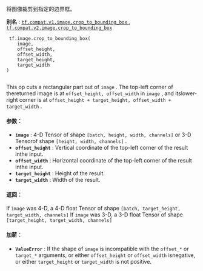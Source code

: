 将图像裁剪到指定的边界框。

**别名** : [ `tf.compat.v1.image.crop_to_bounding_box` ](/api_docs/python/tf/image/crop_to_bounding_box), [ `tf.compat.v2.image.crop_to_bounding_box` ](/api_docs/python/tf/image/crop_to_bounding_box)

```
 tf.image.crop_to_bounding_box(
    image,
    offset_height,
    offset_width,
    target_height,
    target_width
)
 
```

This op cuts a rectangular part out of  `image` . The top-left corner of thereturned image is at  `offset_height, offset_width`  in  `image` , and itslower-right corner is at `offset_height + target_height, offset_width + target_width` .

#### 参数：
- **`image`** : 4-D Tensor of shape  `[batch, height, width, channels]`  or 3-D Tensorof shape  `[height, width, channels]` .
- **`offset_height`** : Vertical coordinate of the top-left corner of the result inthe input.
- **`offset_width`** : Horizontal coordinate of the top-left corner of the result inthe input.
- **`target_height`** : Height of the result.
- **`target_width`** : Width of the result.


#### 返回：
If  `image`  was 4-D, a 4-D float Tensor of shape `[batch, target_height, target_width, channels]` If  `image`  was 3-D, a 3-D float Tensor of shape `[target_height, target_width, channels]` 

#### 加薪：
- **`ValueError`** : If the shape of  `image`  is incompatible with the  `offset_*`  or `target_*`  arguments, or either  `offset_height`  or  `offset_width`  isnegative, or either  `target_height`  or  `target_width`  is not positive.
